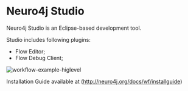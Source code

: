Neuro4j Studio
======

Neuro4j Studio is an Eclipse-based development tool.

Studio includes following plugins:

* Flow Editor;
* Flow Debug Client;


![workflow-example-higlevel](https://raw.github.com/neuro4j/studio/master/doc/images/1.png "Flow Editor")

Installation Guide available at (http://neuro4j.org/docs/wf/installguide)
